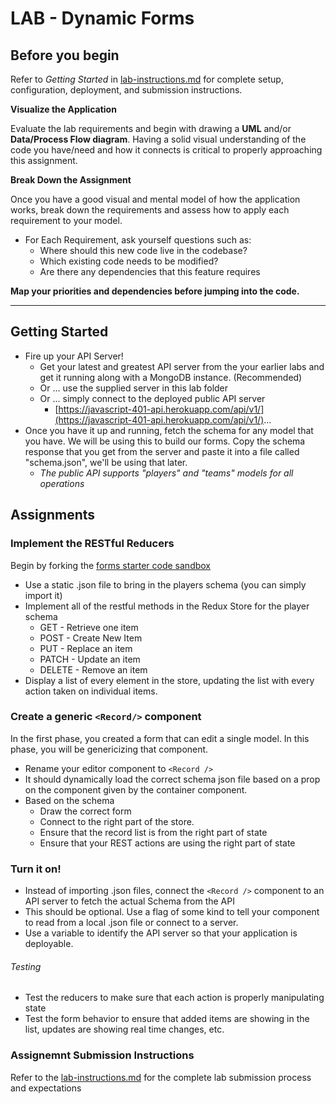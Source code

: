 # LAB - Dynamic Forms

## Before you begin
Refer to *Getting Started*  in [lab-instructions.md](../../../reference/submission-instructions/labs.md) for complete setup, configuration, deployment, and submission instructions.

**Visualize the Application**

Evaluate the lab requirements and begin with drawing a **UML** and/or **Data/Process Flow diagram**.  Having a solid visual understanding of the code you have/need and how it connects is critical to properly approaching this assignment.

**Break Down the Assignment**

Once you have a good visual and mental model of how the application works, break down the requirements and assess how to apply each requirement to your model.

 * For Each Requirement, ask yourself questions such as:
   * Where should this new code live in the codebase?
   * Which existing code needs to be modified?
   * Are there any dependencies that this feature requires

**Map your priorities and dependencies before jumping into the code.**

---

## Getting Started

* Fire up your API Server!
  * Get your latest and greatest API server from the your earlier labs and get it running along with a MongoDB instance. (Recommended)
  * Or ... use the supplied server in this lab folder
  * Or ... simply connect to the deployed public API server
    * [https://javascript-401-api.herokuapp.com/api/v1/](https://javascript-401-api.herokuapp.com/api/v1/)...
* Once you have it up and running, fetch the schema for any model that you have. We will be using this to build our forms. Copy the schema response that you get from the server and paste it into a file called "schema.json", we'll be using that later.
  * *The public API supports "players" and "teams" models for all operations*

## Assignments
### Implement the RESTful Reducers
Begin by forking the [forms starter code sandbox](https://codesandbox.io/s/qv3zqp7jmj)

* Use a static .json file to bring in the players schema (you can simply import it)
* Implement all of the restful methods in the Redux Store for the player schema
  * GET - Retrieve one item
  * POST - Create New Item
  * PUT - Replace an item
  * PATCH - Update an item
  * DELETE - Remove an item
* Display a list of every element in the store, updating the list with every action taken on individual items.

### Create a generic `<Record/>` component
In the first phase, you created a form that can edit a single model. In this phase, you will be genericizing that component.

* Rename your editor component to `<Record />`
* It should dynamically load the correct schema json file based on a prop on the component given by the container component.
* Based on the schema
  * Draw the correct form
  * Connect to the right part of the store.
  * Ensure that the record list is from the right part of state
  * Ensure that your REST actions are using the right part of state


### Turn it on!
* Instead of importing .json files, connect the `<Record />` component to an API server to fetch the actual Schema from the API
* This should be optional. Use a flag of some kind to tell your component to read from a local .json file or connect to a server.
* Use a variable to identify the API server so that your application is deployable.

###### Testing
* Test the reducers to make sure that each action is properly manipulating state
* Test the form behavior to ensure that added items are showing in the list, updates are showing real time changes, etc.

### Assignemnt Submission Instructions
Refer to the [lab-instructions.md](../../../reference/submission-instructions/labs.md) for the complete lab submission process and expectations
